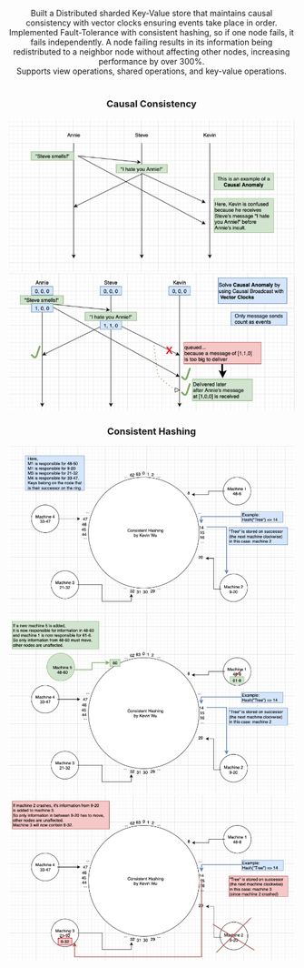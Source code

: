 <p align="center">
  Built a Distributed sharded Key-Value store that maintains causal consistency with vector clocks ensuring events take place in order.</br>
  Implemented Fault-Tolerance with consistent hashing, so if one node fails, it fails independently. A node failing results in its information being redistributed to a neighbor node without affecting other nodes, increasing performance by over 300%.</br>
  Supports view operations, shared operations, and key-value operations.
</p>
<h1></h1>
<h3 align="center">Causal Consistency</h3>
<p align="center">
  <img src="images/DS-causalanomaly.png" />
  <img src="images/DS-causalbroad.png" />
</p>
<h3 align="center">Consistent Hashing</h3>
<p align="center">
  <img src="images/DS-default.png" />
  <img src="images/DS-newnode.png" />
  <img src="images/DS-crash.png" />
</p>
